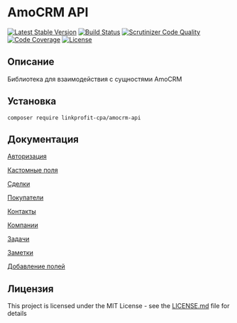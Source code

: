 # AmoCRM API
[![Latest Stable Version](https://poser.pugx.org/linkprofit-cpa/amocrm-api/v/stable)](https://packagist.org/packages/linkprofit-cpa/amocrm-api)
[![Build Status](https://travis-ci.org/linkprofit-cpa/amocrm-api.svg?branch=master)](https://travis-ci.org/linkprofit-cpa/amocrm-api)
[![Scrutinizer Code Quality](https://scrutinizer-ci.com/g/linkprofit-cpa/amocrm-api/badges/quality-score.png?b=master)](https://scrutinizer-ci.com/g/linkprofit-cpa/amocrm-api/?branch=master)
[![Code Coverage](https://scrutinizer-ci.com/g/linkprofit-cpa/amocrm-api/badges/coverage.png?b=master)](https://scrutinizer-ci.com/g/linkprofit-cpa/amocrm-api/?branch=master)
[![License](https://poser.pugx.org/linkprofit-cpa/amocrm-api/license)](https://packagist.org/packages/linkprofit-cpa/amocrm-api)

## Описание

Библиотека для взаимодействия с сущностями AmoCRM

## Установка
`composer require linkprofit-cpa/amocrm-api`

## Документация

[Авторизация](docs/authorization.md)

[Кастомные поля](docs/customField.md)

[Сделки](docs/lead.md)

[Покупатели](docs/customer.md)

[Контакты](docs/contact.md)

[Компании](docs/company.md)

[Задачи](docs/task.md)

[Заметки](docs/note.md)

[Добавление полей](docs/field.md)

## Лицензия

This project is licensed under the MIT License - see the [LICENSE.md](LICENSE) file for details